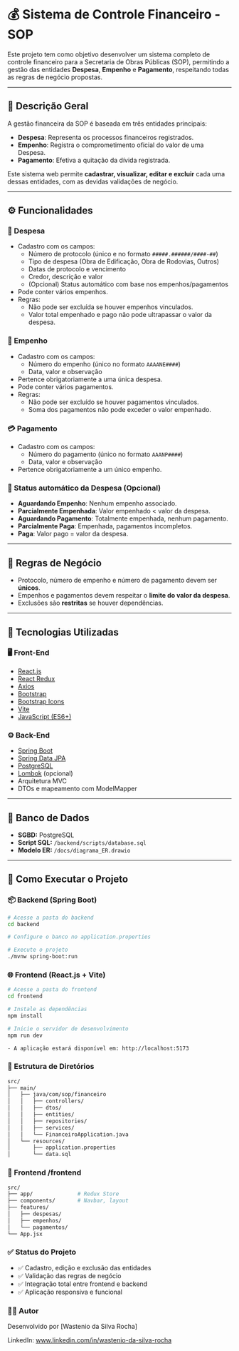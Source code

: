 # 💰 Sistema de Controle Financeiro - SOP

Este projeto tem como objetivo desenvolver um sistema completo de controle financeiro para a Secretaria de Obras Públicas (SOP), permitindo a gestão das entidades **Despesa**, **Empenho** e **Pagamento**, respeitando todas as regras de negócio propostas.

---

## 📌 Descrição Geral

A gestão financeira da SOP é baseada em três entidades principais:

- **Despesa**: Representa os processos financeiros registrados.
- **Empenho**: Registra o comprometimento oficial do valor de uma Despesa.
- **Pagamento**: Efetiva a quitação da dívida registrada.

Este sistema web permite **cadastrar, visualizar, editar e excluir** cada uma dessas entidades, com as devidas validações de negócio.

---

## ⚙️ Funcionalidades

### 🧾 Despesa
- Cadastro com os campos:
  - Número de protocolo (único e no formato `#####.######/####-##`)
  - Tipo de despesa (Obra de Edificação, Obra de Rodovias, Outros)
  - Datas de protocolo e vencimento
  - Credor, descrição e valor
  - (Opcional) Status automático com base nos empenhos/pagamentos
- Pode conter vários empenhos.
- Regras:
  - Não pode ser excluída se houver empenhos vinculados.
  - Valor total empenhado e pago não pode ultrapassar o valor da despesa.

### 📑 Empenho
- Cadastro com os campos:
  - Número do empenho (único no formato `AAAANE####`)
  - Data, valor e observação
- Pertence obrigatoriamente a uma única despesa.
- Pode conter vários pagamentos.
- Regras:
  - Não pode ser excluído se houver pagamentos vinculados.
  - Soma dos pagamentos não pode exceder o valor empenhado.

### 💳 Pagamento
- Cadastro com os campos:
  - Número do pagamento (único no formato `AAANP####`)
  - Data, valor e observação
- Pertence obrigatoriamente a um único empenho.

### 🔄 Status automático da Despesa (Opcional)
- **Aguardando Empenho**: Nenhum empenho associado.
- **Parcialmente Empenhada**: Valor empenhado < valor da despesa.
- **Aguardando Pagamento**: Totalmente empenhada, nenhum pagamento.
- **Parcialmente Paga**: Empenhada, pagamentos incompletos.
- **Paga**: Valor pago = valor da despesa.

---

## 🧪 Regras de Negócio

- Protocolo, número de empenho e número de pagamento devem ser **únicos**.
- Empenhos e pagamentos devem respeitar o **limite do valor da despesa**.
- Exclusões são **restritas** se houver dependências.

---

## 🧩 Tecnologias Utilizadas

### 🖥️ Front-End
- [React.js]([https://nextjs.org/](https://react.dev/))
- [React Redux](https://redux.js.org/)
- [Axios](https://axios-http.com/)
- [Bootstrap](https://getbootstrap.com/)
- [Bootstrap Icons](https://icons.getbootstrap.com/)
- [Vite](https://vitejs.dev/)
- [JavaScript (ES6+)](https://developer.mozilla.org/pt-BR/docs/Web/JavaScript)

### ⚙️ Back-End
- [Spring Boot](https://spring.io/projects/spring-boot)
- [Spring Data JPA](https://spring.io/projects/spring-data-jpa)
- [PostgreSQL](https://www.postgresql.org/)
- [Lombok](https://projectlombok.org/) (opcional)
- Arquitetura MVC
- DTOs e mapeamento com ModelMapper

---

## 🧱 Banco de Dados

- **SGBD:** PostgreSQL
- **Script SQL:** `/backend/scripts/database.sql`
- **Modelo ER:** `/docs/diagrama_ER.drawio`

---

## 🚀 Como Executar o Projeto

### 📦 Backend (Spring Boot)

```bash
# Acesse a pasta do backend
cd backend

# Configure o banco no application.properties

# Execute o projeto
./mvnw spring-boot:run
```
### 🌐 Frontend (React.js + Vite)
```bash
# Acesse a pasta do frontend
cd frontend

# Instale as dependências
npm install

# Inicie o servidor de desenvolvimento
npm run dev

- A aplicação estará disponível em: http://localhost:5173
```

### 📁 Estrutura de Diretórios
```bash
src/
├── main/
│   ├── java/com/sop/financeiro
│   │   ├── controllers/
│   │   ├── dtos/
│   │   ├── entities/
│   │   ├── repositories/
│   │   ├── services/
│   │   └── FinanceiroApplication.java
│   └── resources/
│       ├── application.properties
│       └── data.sql
```

### 📁 Frontend /frontend
```bash
src/
├── app/              # Redux Store
├── components/       # Navbar, layout
├── features/
│   ├── despesas/
│   ├── empenhos/
│   └── pagamentos/
└── App.jsx
```

### ✅ Status do Projeto

- ✅ Cadastro, edição e exclusão das entidades
- ✅ Validação das regras de negócio
- ✅ Integração total entre frontend e backend
- ✅ Aplicação responsiva e funcional

### 👨‍💻 Autor
Desenvolvido por [Wastenio da Silva Rocha]

LinkedIn: www.linkedin.com/in/wastenio-da-silva-rocha
